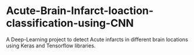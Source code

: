 # Acute-Brain-Infarct-loaction-classification-using-CNN
A Deep-Learning project to detect Acute infarcts in different brain locations using Keras and Tensorflow libraries.
